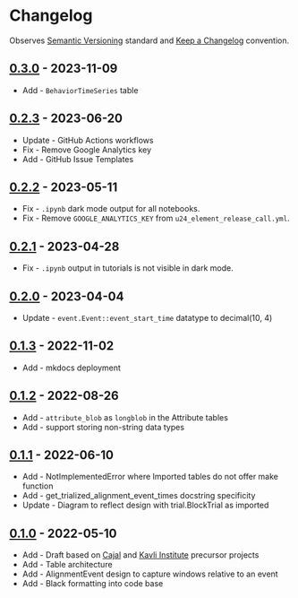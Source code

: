 # Changelog

Observes [Semantic Versioning](https://semver.org/spec/v2.0.0.html) standard and [Keep a Changelog](https://keepachangelog.com/en/1.0.0/) convention.

## [0.3.0] - 2023-11-09

+ Add - `BehaviorTimeSeries` table

## [0.2.3] - 2023-06-20

+ Update - GitHub Actions workflows
+ Fix - Remove Google Analytics key
+ Add - GitHub Issue Templates

## [0.2.2] - 2023-05-11

+ Fix - `.ipynb` dark mode output for all notebooks.
+ Fix - Remove `GOOGLE_ANALYTICS_KEY` from `u24_element_release_call.yml`.

## [0.2.1] - 2023-04-28

+ Fix - `.ipynb` output in tutorials is not visible in dark mode.

## [0.2.0] - 2023-04-04

+ Update - `event.Event::event_start_time` datatype to decimal(10, 4)

## [0.1.3] - 2022-11-02

+ Add - mkdocs deployment

## [0.1.2] - 2022-08-26

+ Add - `attribute_blob` as `longblob` in the Attribute tables
+ Add - support storing non-string data types

## [0.1.1] - 2022-06-10

+ Add - NotImplementedError where Imported tables do not offer make function
+ Add - get_trialized_alignment_event_times docstring specificity
+ Update - Diagram to reflect design with trial.BlockTrial as imported

## [0.1.0] - 2022-05-10

+ Add - Draft based on [Cajal](https://github.com/cajal/pipeline) and [Kavli Institute](https://github.com/kavli-ntnu/dj-docs) precursor projects
+ Add - Table architecture
+ Add - AlignmentEvent design to capture windows relative to an event
+ Add - Black formatting into code base

[0.3.0]: https://github.com/datajoint/element-event/releases/tag/0.3.0
[0.2.3]: https://github.com/datajoint/element-event/releases/tag/0.2.3
[0.2.2]: https://github.com/datajoint/element-event/releases/tag/0.2.2
[0.2.1]: https://github.com/datajoint/element-event/releases/tag/0.2.1
[0.2.0]: https://github.com/datajoint/element-event/releases/tag/0.2.0
[0.1.3]: https://github.com/datajoint/element-event/releases/tag/0.1.3
[0.1.2]: https://github.com/datajoint/element-event/releases/tag/0.1.2
[0.1.1]: https://github.com/datajoint/element-event/releases/tag/0.1.1
[0.1.0]: https://github.com/datajoint/element-event/releases/tag/0.1.0
